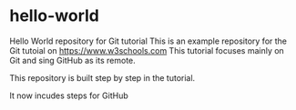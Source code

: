 # hello-world
Hello World repository for Git tutorial
This is an example repository for the Git tutoial on https://www.w3schools.com
This tutorial focuses mainly on Git and sing GitHub as its remote.

This repository is built step by step in the tutorial.

It now incudes steps for GitHub
